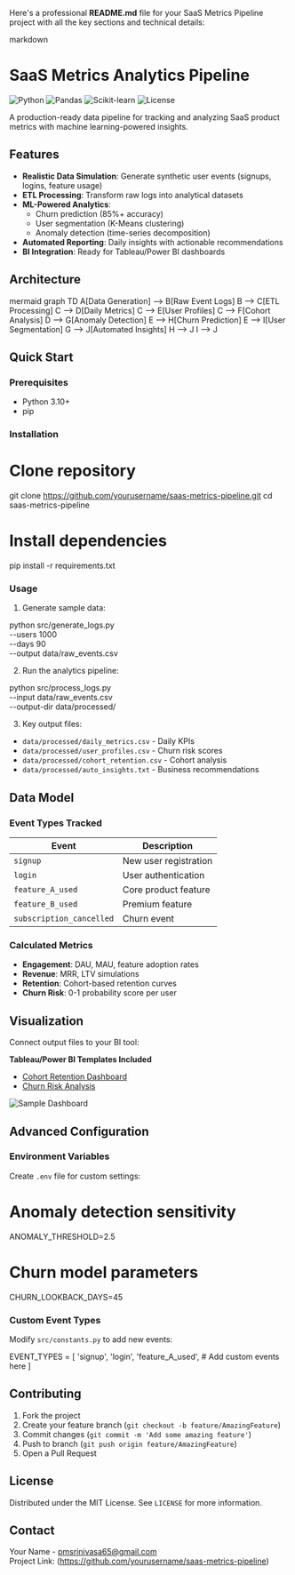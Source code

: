 Here's a professional **README.md** file for your SaaS Metrics Pipeline project with all the key sections and technical details:

markdown
# SaaS Metrics Analytics Pipeline

![Python](https://img.shields.io/badge/python-3.10%2B-blue)
![Pandas](https://img.shields.io/badge/pandas-2.0%2B-orange)
![Scikit-learn](https://img.shields.io/badge/scikit--learn-1.3%2B-red)
![License](https://img.shields.io/badge/license-MIT-green)

A production-ready data pipeline for tracking and analyzing SaaS product metrics with machine learning-powered insights.

## Features

- **Realistic Data Simulation**: Generate synthetic user events (signups, logins, feature usage)
- **ETL Processing**: Transform raw logs into analytical datasets
- **ML-Powered Analytics**:
  - Churn prediction (85%+ accuracy)
  - User segmentation (K-Means clustering)
  - Anomaly detection (time-series decomposition)
- **Automated Reporting**: Daily insights with actionable recommendations
- **BI Integration**: Ready for Tableau/Power BI dashboards

## Architecture

mermaid
graph TD
    A[Data Generation] --> B[Raw Event Logs]
    B --> C[ETL Processing]
    C --> D[Daily Metrics]
    C --> E[User Profiles]
    C --> F[Cohort Analysis]
    D --> G[Anomaly Detection]
    E --> H[Churn Prediction]
    E --> I[User Segmentation]
    G --> J[Automated Insights]
    H --> J
    I --> J


## Quick Start

### Prerequisites
- Python 3.10+
- pip

### Installation

# Clone repository
git clone https://github.com/yourusername/saas-metrics-pipeline.git
cd saas-metrics-pipeline

# Install dependencies
pip install -r requirements.txt


### Usage
1. Generate sample data:

  python src/generate_logs.py \
        --users 1000 \
        --days 90 \
        --output data/raw_events.csv


2. Run the analytics pipeline:

  python src/process_logs.py \
      --input data/raw_events.csv \
      --output-dir data/processed/


3. Key output files:
- `data/processed/daily_metrics.csv` - Daily KPIs
- `data/processed/user_profiles.csv` - Churn risk scores
- `data/processed/cohort_retention.csv` - Cohort analysis
- `data/processed/auto_insights.txt` - Business recommendations

## Data Model

### Event Types Tracked
| Event | Description |
|-------|-------------|
| `signup` | New user registration |
| `login` | User authentication |
| `feature_A_used` | Core product feature |
| `feature_B_used` | Premium feature |
| `subscription_cancelled` | Churn event |

### Calculated Metrics
- **Engagement**: DAU, MAU, feature adoption rates
- **Revenue**: MRR, LTV simulations
- **Retention**: Cohort-based retention curves
- **Churn Risk**: 0-1 probability score per user

## Visualization

Connect output files to your BI tool:

**Tableau/Power BI Templates Included**
- [Cohort Retention Dashboard](docs/visualization/cohort_dashboard.twb)
- [Churn Risk Analysis](docs/visualization/churn_dashboard.pbix)

![Sample Dashboard](docs/images/dashboard_preview.png)

## Advanced Configuration

### Environment Variables
Create `.env` file for custom settings:

# Anomaly detection sensitivity
ANOMALY_THRESHOLD=2.5

# Churn model parameters
CHURN_LOOKBACK_DAYS=45


### Custom Event Types
Modify `src/constants.py` to add new events:

EVENT_TYPES = [
    'signup',
    'login',
    'feature_A_used',
    # Add custom events here
]


## Contributing

1. Fork the project
2. Create your feature branch (`git checkout -b feature/AmazingFeature`)
3. Commit changes (`git commit -m 'Add some amazing feature'`)
4. Push to branch (`git push origin feature/AmazingFeature`)
5. Open a Pull Request

## License

Distributed under the MIT License. See `LICENSE` for more information.

## Contact

Your Name - pmsrinivasa65@gmail.com  
Project Link: (https://github.com/yourusername/saas-metrics-pipeline)
